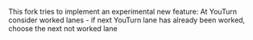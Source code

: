This fork tries to implement an experimental new feature:
At YouTurn consider worked lanes - if next YouTurn lane has already been worked, choose the next not worked lane
